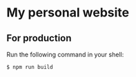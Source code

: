 # My personal website

## For production

Run the following command in your shell:
```
$ npm run build
```
